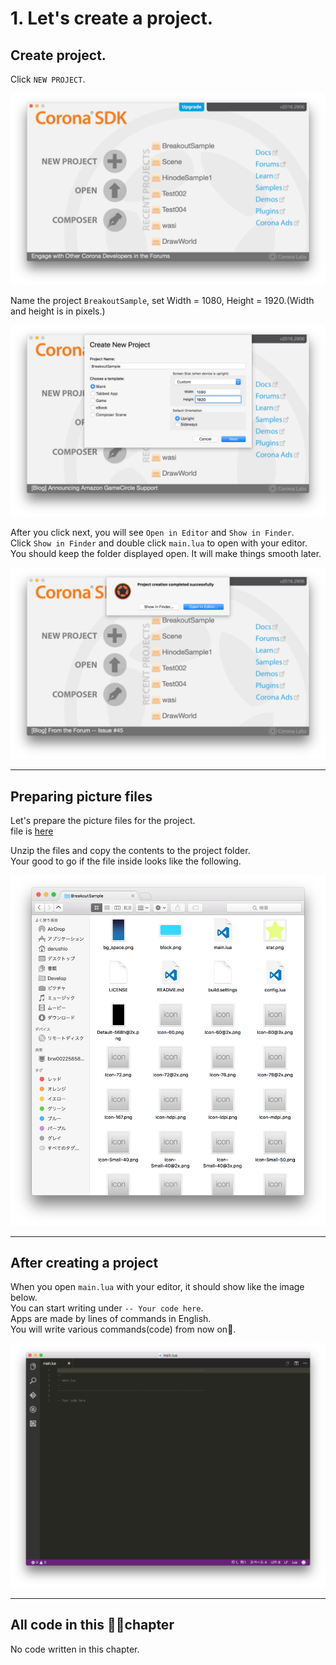 # 1. Let's create a project.

## Create project.
Click `NEW PROJECT`.

![](./image/createBreakoutSample1.png)

Name the project `BreakoutSample`, set Width = 1080, Height = 1920.(Width and height is in pixels.)

![](./image/createBreakoutSample2.png)

After you click next,  you will see `Open in Editor` and `Show in Finder`.<br />
Click `Show in Finder` and double click `main.lua` to open with your editor.<br />
You should keep the folder displayed open. It will make things smooth later.

![](./image/createBreakoutSample3.png)

- - -

## Preparing picture files
Let's prepare the picture files for the project.<br />
file is [here](http://itnav.jp/derushio/BootCamp/bootcamp-image.zip)
  
Unzip the files and copy the contents to the project folder.<br />
Your good to go if the file inside looks like the following. 

![](./image/copyImages.png)

- - -

## After creating a project
When you open `main.lua` with your editor, it should show like the image below.<br />
You can start writing under `-- Your code here`.<br />
Apps are made by lines of commands in English.<br />
You will write various commands(code) from now on.

![](./image/writeBreakoutSample1.png)

- - -

## All code in this chapter
No code written in this chapter.